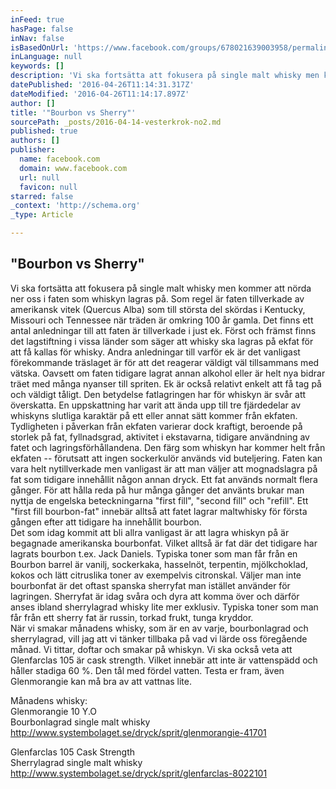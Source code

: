 ```yaml
---
inFeed: true
hasPage: false
inNav: false
isBasedOnUrl: 'https://www.facebook.com/groups/678021639003958/permalink/701787606627361/'
inLanguage: null
keywords: []
description: 'Vi ska fortsätta att fokusera på single malt whisky men kommer att nörda ner oss i faten som whiskyn lagras på. Som regel är faten tillverkade av amerikansk vitek (Quercus Alba) som till största del skördas i Kentucky, Missouri och Tennessee när träden är omkring 100 år gamla. Det finns ett antal anledningar till att faten är tillverkade i just ek. Först och främst finns det lagstiftning i vissa länder som säger att whisky ska lagras på ekfat för att få kallas för whisky. Andra anledningar till varför ek är det vanligast förekommande träslaget är för att det reagerar väldigt väl tillsammans med vätska. Oavsett om faten tidigare lagrat annan alkohol eller är helt nya bidrar träet med många nyanser till spriten. Ek är också relativt enkelt att få tag på och väldigt tåligt. Den betydelse fatlagringen har för whiskyn är svår att överskatta. En uppskattning har varit att ända upp till tre fjärdedelar av whiskyns slutliga karaktär på ett eller annat sätt kommer från ekfaten. Tydligheten i påverkan från ekfaten varierar dock kraftigt, beroende på storlek på fat, fyllnadsgrad, aktivitet i ekstavarna, tidigare användning av fatet och lagringsförhållandena. Den färg som whiskyn har kommer helt från ekfaten – förutsatt att ingen sockerkulör används vid buteljering. Faten kan vara helt nytillverkade men vanligast är att man väljer att mognadslagra på fat som tidigare innehållit någon annan dryck. Ett fat används normalt flera gånger. För att hålla reda på hur många gånger det använts brukar man nyttja de engelska beteckningarna ”first fill”, ”second fill” och ”refill”. Ett ”first fill bourbon-fat” innebär alltså att fatet lagrar maltwhisky för första gången efter att tidigare ha innehållit bourbon.  Det som idag kommit att bli allra vanligast är att lagra whiskyn på är begagnade amerikanska bourbonfat. Vilket alltså är fat där det tidigare har lagrats bourbon t.ex. Jack Daniels. Typiska toner som man får från en Bourbon barrel är vanilj, sockerkaka, hasselnöt, terpentin, mjölkchoklad, kokos och lätt citruslika toner av exempelvis citronskal. Väljer man inte bourbonfat är det oftast spanska sherryfat man istället använder för lagringen. Sherryfat är idag svåra och dyra att komma över och därför anses ibland sherrylagrad whisky lite mer exklusiv. Typiska toner som man får från ett sherry fat är russin, torkad frukt, tunga kryddor.  När vi smakar månadens whisky, som är en av varje, bourbonlagrad och sherrylagrad, vill jag att vi tänker tillbaka på vad vi lärde oss föregående månad. Vi tittar, doftar och smakar på whiskyn. Vi ska också veta att Glenfarclas 105 är cask strength. Vilket innebär att inte är vattenspädd och håller stadiga 60 %. Den tål med fördel vatten. Testa er fram, även Glenmorangie kan må bra av att vattnas lite. '
datePublished: '2016-04-26T11:14:31.317Z'
dateModified: '2016-04-26T11:14:17.897Z'
author: []
title: '"Bourbon vs Sherry"'
sourcePath: _posts/2016-04-14-vesterkrok-no2.md
published: true
authors: []
publisher:
  name: facebook.com
  domain: www.facebook.com
  url: null
  favicon: null
starred: false
_context: 'http://schema.org'
_type: Article

---
```

## "Bourbon vs Sherry"

Vi ska fortsätta att fokusera på single malt whisky men kommer att nörda ner oss i faten som whiskyn lagras på. Som regel är faten tillverkade av amerikansk vitek (Quercus Alba) som till största del skördas i Kentucky, Missouri och Tennessee när träden är omkring 100 år gamla. Det finns ett antal anledningar till att faten är tillverkade i just ek. Först och främst finns det lagstiftning i vissa länder som säger att whisky ska lagras på ekfat för att få kallas för whisky. Andra anledningar till varför ek är det vanligast förekommande träslaget är för att det reagerar väldigt väl tillsammans med vätska. Oavsett om faten tidigare lagrat annan alkohol eller är helt nya bidrar träet med många nyanser till spriten. Ek är också relativt enkelt att få tag på och väldigt tåligt. Den betydelse fatlagringen har för whiskyn är svår att överskatta. En uppskattning har varit att ända upp till tre fjärdedelar av whiskyns slutliga karaktär på ett eller annat sätt kommer från ekfaten. Tydligheten i påverkan från ekfaten varierar dock kraftigt, beroende på storlek på fat, fyllnadsgrad, aktivitet i ekstavarna, tidigare användning av fatet och lagringsförhållandena. Den färg som whiskyn har kommer helt från ekfaten -- förutsatt att ingen sockerkulör används vid buteljering. Faten kan vara helt nytillverkade men vanligast är att man väljer att mognadslagra på fat som tidigare innehållit någon annan dryck. Ett fat används normalt flera gånger. För att hålla reda på hur många gånger det använts brukar man nyttja de engelska beteckningarna "first fill", "second fill" och "refill". Ett "first fill bourbon-fat" innebär alltså att fatet lagrar maltwhisky för första gången efter att tidigare ha innehållit bourbon.   
Det som idag kommit att bli allra vanligast är att lagra whiskyn på är begagnade amerikanska bourbonfat. Vilket alltså är fat där det tidigare har lagrats bourbon t.ex. Jack Daniels. Typiska toner som man får från en Bourbon barrel är vanilj, sockerkaka, hasselnöt, terpentin, mjölkchoklad, kokos och lätt citruslika toner av exempelvis citronskal. Väljer man inte bourbonfat är det oftast spanska sherryfat man istället använder för lagringen. Sherryfat är idag svåra och dyra att komma över och därför anses ibland sherrylagrad whisky lite mer exklusiv. Typiska toner som man får från ett sherry fat är russin, torkad frukt, tunga kryddor.   
När vi smakar månadens whisky, som är en av varje, bourbonlagrad och sherrylagrad, vill jag att vi tänker tillbaka på vad vi lärde oss föregående månad. Vi tittar, doftar och smakar på whiskyn. Vi ska också veta att Glenfarclas 105 är cask strength. Vilket innebär att inte är vattenspädd och håller stadiga 60 %. Den tål med fördel vatten. Testa er fram, även Glenmorangie kan må bra av att vattnas lite. 

Månadens whisky:  
Glenmorangie 10 Y.O  
Bourbonlagrad single malt whisky http://www.systembolaget.se/dryck/sprit/glenmorangie-41701

Glenfarclas 105 Cask Strength   
Sherrylagrad single malt whisky http://www.systembolaget.se/dryck/sprit/glenfarclas-8022101